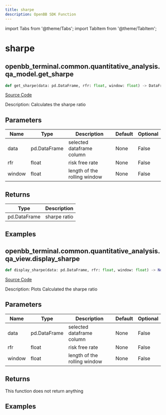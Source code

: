 ```yaml
---
title: sharpe
description: OpenBB SDK Function
---
```


import Tabs from '@theme/Tabs';
import TabItem from '@theme/TabItem';

# sharpe

<Tabs>
<TabItem value="model" label="Model" default>

## openbb_terminal.common.quantitative_analysis.qa_model.get_sharpe

```python title='openbb_terminal/common/quantitative_analysis/qa_model.py'
def get_sharpe(data: pd.DataFrame, rfr: float, window: float) -> DataFrame
```
[Source Code](https://github.com/OpenBB-finance/OpenBBTerminal/tree/main/openbb_terminal/common/quantitative_analysis/qa_model.py#L537)

Description: Calculates the sharpe ratio

## Parameters

| Name | Type | Description | Default | Optional |
| ---- | ---- | ----------- | ------- | -------- |
| data | pd.DataFrame | selected dataframe column | None | False |
| rfr | float | risk free rate | None | False |
| window | float | length of the rolling window | None | False |

## Returns

| Type | Description |
| ---- | ----------- |
| pd.DataFrame | sharpe ratio |

## Examples



</TabItem>
<TabItem value="view" label="View">

## openbb_terminal.common.quantitative_analysis.qa_view.display_sharpe

```python title='openbb_terminal/common/quantitative_analysis/qa_view.py'
def display_sharpe(data: pd.DataFrame, rfr: float, window: float) -> None
```
[Source Code](https://github.com/OpenBB-finance/OpenBBTerminal/tree/main/openbb_terminal/common/quantitative_analysis/qa_view.py#L1114)

Description: Plots Calculated the sharpe ratio

## Parameters

| Name | Type | Description | Default | Optional |
| ---- | ---- | ----------- | ------- | -------- |
| data | pd.DataFrame | selected dataframe column | None | False |
| rfr | float | risk free rate | None | False |
| window | float | length of the rolling window | None | False |

## Returns

This function does not return anything

## Examples



</TabItem>
</Tabs>